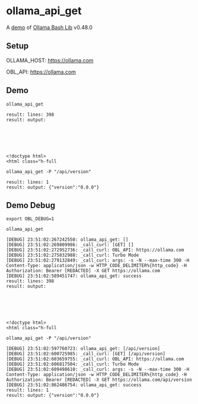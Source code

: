 # ollama_api_get

A [demo](../README.md#demos) of [Ollama Bash Lib](https://github.com/attogram/ollama-bash-lib) v0.48.0

## Setup

OLLAMA_HOST: https://ollama.com

OBL_API: https://ollama.com


## Demo


```
ollama_api_get

result: lines: 398
result: output: 






<!doctype html>
<html class="h-full
```

```
ollama_api_get -P "/api/version"

result: lines: 1
result: output: {"version":"0.0.0"}
```

## Demo Debug

`export OBL_DEBUG=1`


```
ollama_api_get

[DEBUG] 23:51:02:267242550: ollama_api_get: []
[DEBUG] 23:51:02:269809986: _call_curl: [GET] [] 
[DEBUG] 23:51:02:272952736: _call_curl: OBL_API: https://ollama.com
[DEBUG] 23:51:02:275832988: _call_curl: Turbo Mode
[DEBUG] 23:51:02:279132849: _call_curl: args: -s -N --max-time 300 -H Content-Type: application/json -w HTTP_CODE_DELIMITER%{http_code} -H Authorization: Bearer [REDACTED] -X GET https://ollama.com
[DEBUG] 23:51:02:589451747: ollama_api_get: success
result: lines: 398
result: output: 






<!doctype html>
<html class="h-full
```

```
ollama_api_get -P "/api/version"

[DEBUG] 23:51:02:597760723: ollama_api_get: [/api/version]
[DEBUG] 23:51:02:600725985: _call_curl: [GET] [/api/version] 
[DEBUG] 23:51:02:603659755: _call_curl: OBL_API: https://ollama.com
[DEBUG] 23:51:02:606817504: _call_curl: Turbo Mode
[DEBUG] 23:51:02:609498610: _call_curl: args: -s -N --max-time 300 -H Content-Type: application/json -w HTTP_CODE_DELIMITER%{http_code} -H Authorization: Bearer [REDACTED] -X GET https://ollama.com/api/version
[DEBUG] 23:51:02:862486754: ollama_api_get: success
result: lines: 1
result: output: {"version":"0.0.0"}
```
